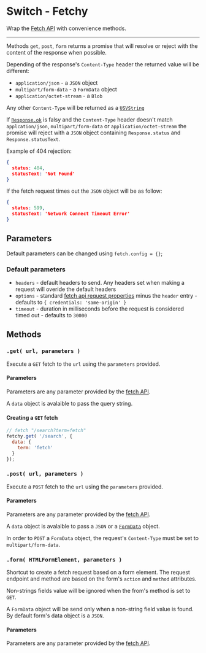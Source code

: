 # Switch - Fetchy

Wrap the [Fetch API](https://developer.mozilla.org/en-US/docs/Web/API/Fetch_API/Using_Fetch) with convenience methods.

---

Methods `get`, `post`, `form` returns a promise that will resolve or reject with the content of the response when possible.

Depending of the response's `Content-Type` header the returned value will be different:

* `application/json` - a `JSON` object
* `multipart/form-data` - a `FormData` object
* `application/octet-stream` - a `Blob`

Any other `Content-Type`  will be returned as a [`USVString`](https://developer.mozilla.org/en-US/docs/Web/API/USVString)

If [`Response.ok`](https://developer.mozilla.org/en-US/docs/Web/API/Response#Properties) is falsy and the `Content-Type` header doesn't match
`applcation/json`, `multipart/form-data` or `application/octet-stream` the promise will reject with a `JSON` object containing `Response.status` and `Response.statusText`.

Example of 404 rejection:

```json
{
  status: 404,
  statusText: 'Not Found'
}
```

If the fetch request times out the `JSON` object will be as follow:

```json
{
  status: 599,
  statusText: 'Network Connect Timeout Error'
}
```

## Parameters

Default parameters can be changed using `fetch.config = {}`;

### Default parameters

* `headers` - default headers to send. Any headers set when making a request will overide the default headers
* `options` - standard [fetch api request properties](https://developer.mozilla.org/en-US/docs/Web/API/Request#Properties) minus the `header` entry - defaults to `{ credentials: 'same-origin' }`
* `timeout` - duration in milliseconds before the request is considered timed out - defaults to `30000`


## Methods

### `.get( url, parameters )`

Execute a `GET` fetch to the `url` using the `parameters` provided.

#### Parameters

Parameters are any parameter provided by the [fetch API](https://developer.mozilla.org/en-US/docs/Web/API/Request#Properties).

A `data` object is avalaible to pass the query string.

#### Creating a `GET` fetch

```js
// fetch "/search?term=fetch"
fetchy.get( '/search', {
  data: {
    term: 'fetch'
  }
});
```

### `.post( url, parameters )`

Execute a `POST` fetch to the `url` using the `parameters` provided.

#### Parameters

Parameters are any parameter provided by the [fetch API](https://developer.mozilla.org/en-US/docs/Web/API/Request#Properties).

A `data` object is avalaible to pass a `JSON` or a [`FormData`](https://developer.mozilla.org/en-US/docs/Web/API/FormData) object.

In order to `POST` a `FormData` object, the request's `Content-Type` must be set to `multipart/form-data`.

### `.form( HTMLFormElement, parameters )`

Shortcut to create a fetch request based on a form element. The request endpoint and method are based on the form's `action` and `method` attributes.

Non-strings fields value will be ignored when the from's method is set to `GET`.

A `FormData` object will be send only when a non-string field value is found. By default form's data object is a `JSON`.

#### Parameters

Parameters are any parameter provided by the [fetch API](https://developer.mozilla.org/en-US/docs/Web/API/Request#Properties).
